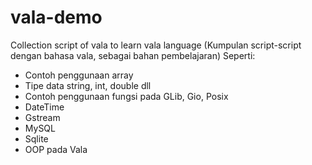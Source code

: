 vala-demo
=========

Collection script of vala to learn vala language (Kumpulan script-script dengan bahasa vala, sebagai bahan pembelajaran)
Seperti:
- Contoh penggunaan array
- Tipe data string, int, double dll
- Contoh penggunaan fungsi pada GLib, Gio, Posix
- DateTime
- Gstream
- MySQL
- Sqlite
- OOP pada Vala
